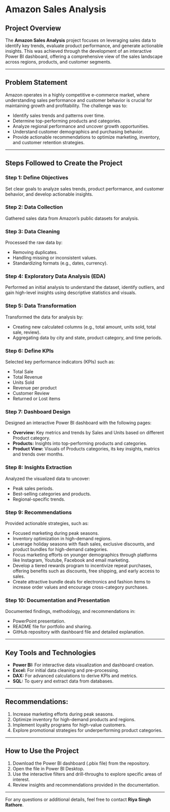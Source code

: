 # Amazon Sales Analysis

## Project Overview
The **Amazon Sales Analysis** project focuses on leveraging sales data to identify key trends, evaluate product performance, and generate actionable insights. This was achieved through the development of an interactive Power BI dashboard, offering a comprehensive view of the sales landscape across regions, products, and customer segments.

---

## Problem Statement
Amazon operates in a highly competitive e-commerce market, where understanding sales performance and customer behavior is crucial for maintaining growth and profitability. The challenge was to:

- Identify sales trends and patterns over time.
- Determine top-performing products and categories.
- Analyze regional performance and uncover growth opportunities.
- Understand customer demographics and purchasing behavior.
- Provide actionable recommendations to optimize marketing, inventory, and customer retention strategies.

---

## Steps Followed to Create the Project

### Step 1: Define Objectives
Set clear goals to analyze sales trends, product performance, and customer behavior, and develop actionable insights.

### Step 2: Data Collection
Gathered sales data from Amazon’s public datasets for analysis.

### Step 3: Data Cleaning
Processed the raw data by:
- Removing duplicates.
- Handling missing or inconsistent values.
- Standardizing formats (e.g., dates, currency).

### Step 4: Exploratory Data Analysis (EDA)
Performed an initial analysis to understand the dataset, identify outliers, and gain high-level insights using descriptive statistics and visuals.

### Step 5: Data Transformation
Transformed the data for analysis by:
- Creating new calculated columns (e.g., total amount, units sold, total sale, review).
- Aggregating data by city and state, product category, and time periods.

### Step 6: Define KPIs
Selected key performance indicators (KPIs) such as:
- Total Sale
- Total Revenue
- Units Sold
- Revenue per product
- Customer Review
- Returned or Lost items

### Step 7: Dashboard Design
Designed an interactive Power BI dashboard with the following pages:
- **Overview:** Key metrics and trends by Sales and Units based on different Product category.
- **Products:** Insights into top-performing products and categories.
- **Product View:** Visuals of Products categories, its key insights, matrics and trends over months.


### Step 8: Insights Extraction
Analyzed the visualized data to uncover:
- Peak sales periods.
- Best-selling categories and products.
- Regional-specific trends.

### Step 9: Recommendations
Provided actionable strategies, such as:
- Focused marketing during peak seasons.
- Inventory optimization in high-demand regions.
- Leverage holiday seasons with flash sales, exclusive discounts, and product bundles for high-demand categories.
- Focus marketing efforts on younger demographics through platforms like Instagram, Youtube, Facebook and email marketing.
- Develop a tiered rewards program to incentivize repeat purchases, offering benefits such as discounts, free shipping, and early access to sales.
- Create attractive bundle deals for electronics and fashion items to increase order values and encourage cross-category purchases.

### Step 10: Documentation and Presentation
Documented findings, methodology, and recommendations in:
- PowerPoint presentation.
- README file for portfolio and sharing.
- GitHub repository with dashboard file and detailed explanation.

---

## Key Tools and Technologies
- **Power BI:** For interactive data visualization and dashboard creation.
- **Excel:** For initial data cleaning and pre-processing.
- **DAX:** For advanced calculations to derive KPIs and metrics.
- **SQL:** To query and extract data from databases.

---


## Recommendations:
1. Increase marketing efforts during peak seasons.
2. Optimize inventory for high-demand products and regions.
3. Implement loyalty programs for high-value customers.
4. Explore promotional strategies for underperforming product categories.

---

## How to Use the Project
1. Download the Power BI dashboard (.pbix file) from the repository.
2. Open the file in Power BI Desktop.
3. Use the interactive filters and drill-throughs to explore specific areas of interest.
4. Review insights and recommendations provided in the documentation.

---


For any questions or additional details, feel free to contact **Riya Singh Rathore**.

